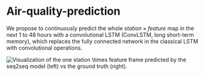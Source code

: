 # Air-quality-prediction
We propose to continuously predict the whole $station \times feature$ map in the next 1 to 48 hours with a convolutional LSTM (ConvLSTM, long short-term memory), which replaces the fully connected network in the classical LSTM with convolutional operations.


![Visualization of the one $station \times feature$ frame predicted by the seq2seq model (left) vs the ground truth (right).](https://github.com/bruce803/Air-quality-prediction/tree/master/figs)

